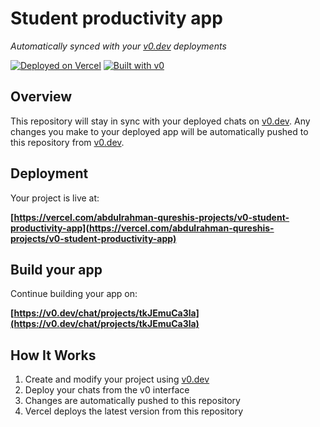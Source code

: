 # Student productivity app

*Automatically synced with your [v0.dev](https://v0.dev) deployments*

[![Deployed on Vercel](https://img.shields.io/badge/Deployed%20on-Vercel-black?style=for-the-badge&logo=vercel)](https://vercel.com/abdulrahman-qureshis-projects/v0-student-productivity-app)
[![Built with v0](https://img.shields.io/badge/Built%20with-v0.dev-black?style=for-the-badge)](https://v0.dev/chat/projects/tkJEmuCa3la)

## Overview

This repository will stay in sync with your deployed chats on [v0.dev](https://v0.dev).
Any changes you make to your deployed app will be automatically pushed to this repository from [v0.dev](https://v0.dev).

## Deployment

Your project is live at:

**[https://vercel.com/abdulrahman-qureshis-projects/v0-student-productivity-app](https://vercel.com/abdulrahman-qureshis-projects/v0-student-productivity-app)**

## Build your app

Continue building your app on:

**[https://v0.dev/chat/projects/tkJEmuCa3la](https://v0.dev/chat/projects/tkJEmuCa3la)**

## How It Works

1. Create and modify your project using [v0.dev](https://v0.dev)
2. Deploy your chats from the v0 interface
3. Changes are automatically pushed to this repository
4. Vercel deploys the latest version from this repository